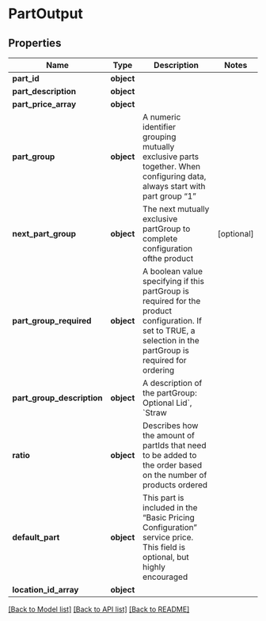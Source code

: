 # PartOutput

## Properties
Name | Type | Description | Notes
------------ | ------------- | ------------- | -------------
**part_id** | **object** |  | 
**part_description** | **object** |  | 
**part_price_array** | **object** |  | 
**part_group** | **object** | A numeric identifier grouping mutually exclusive parts together. When configuring data, always start with part group “1” | 
**next_part_group** | **object** | The next mutually exclusive partGroup to complete configuration ofthe product | [optional] 
**part_group_required** | **object** | A boolean value specifying if this partGroup is required for the product configuration. If set to TRUE, a selection in the partGroup is required for ordering | 
**part_group_description** | **object** | A description of the partGroup: Optional Lid&#x60;, &#x60;Straw | 
**ratio** | **object** | Describes how the amount of partIds that need to be added to the order based on the number of products ordered | 
**default_part** | **object** | This part is included in the “Basic Pricing Configuration” service price. This field is optional, but highly encouraged | 
**location_id_array** | **object** |  | 

[[Back to Model list]](../README.md#documentation-for-models) [[Back to API list]](../README.md#documentation-for-api-endpoints) [[Back to README]](../README.md)

